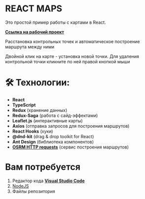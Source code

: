 # REACT MAPS

Это простой пример работы с картами в React.

**[Ссылка на рабочий проект](https://react-maps-example.netlify.app/)**

Расстановка контрольных точек и автоматическое построение маршрута между ними

Двойной клик на карте - установка новой точки. Для удаления контрольной точки кликните по ней правой кнопкой мыши


# 🛠 Технологии:

- **React**
- **TypeScript**
- **Redux** (хранение данных)
- **Redux-Saga** (работа с сайд-эффектами)
- **Leaflet.js** (интерактивные карты)
- **Axios** (отправка запросов для построения маршрутов)
- **React Hooks** (хуки)
- **@dnd-kit** (drag & drop toolkit for React)
- **Ant Design** (библиотека компонентов)
- **[OSRM HTTP requests](http://project-osrm.org/)** (сервис построения маршрутов)


# Вам потребуется

1. Редактор кода **[Visual Studio Code](https://code.visualstudio.com/)**
2. [NodeJS](https://nodejs.org/en/)
3. Файлы репозитория
